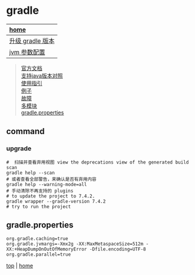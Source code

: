 # gradle

| [home](index.md#build-tools)      |
| :-------------------------------- |
| [升级 gradle 版本](#upgrade)      |
| [jvm 参数配置](#gradleproperties) |

> [官方文档](https://docs.gradle.org/current/userguide/userguide.html) \
> [支持java版本对照](https://docs.gradle.org/current/userguide/compatibility.html) \
> [使用指引](https://docs.gradle.org/current/userguide/getting_started.html) \
> [例子](https://docs.gradle.org/current/samples/index.html) \
> [故障](https://docs.gradle.org/current/userguide/troubleshooting.html) \
> [多模块](https://docs.gradle.org/current/userguide/intro_multi_project_builds.html) \
> [gradle.properties](https://docs.gradle.org/current/userguide/build_environment.html#sec:gradle_configuration_properties)

## command

### upgrade

```shell
#  扫描并查看弃用视图 view the deprecations view of the generated build scan
gradle help --scan
# 或者查看全部警告，来确认是否有弃用内容
gradle help --warning-mode=all
# 手动清除不再支持的 plugins
# to update the project to 7.4.2.
gradle wrapper --gradle-version 7.4.2
# try to run the project
```

## gradle.properties

```properties
org.gradle.caching=true
org.gradle.jvmargs=-Xmx2g -XX:MaxMetaspaceSize=512m -XX:+HeapDumpOnOutOfMemoryError -Dfile.encoding=UTF-8
org.gradle.parallel=true

```

[top](#gradle) | [home](index.md#build-tools)
